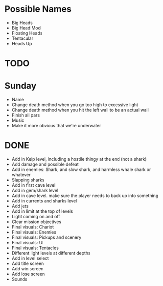 # Possible Names
- Big Heads
- Big Head Mod
- Floating Heads
- Tentacular
- Heads Up


# TODO

# Sunday
- Name
- Change death method when you go too high to excessive light
- Change death method when you hit the left wall to be an actual wall
- Finish all pars
- Music
- Make it more obvious that we're underwater

# DONE
- Add in Kelp level, including a hostile thingy at the end (not a shark)
- Add damage and possible defeat
- Add in enemies: Shark, and slow shark, and harmless whale shark or whatever
- Slapping sharks
- Add in first cave level
- Add in gem/shark level
- Add in cave level. make sure the player needs to back up into something
- Add in currents and sharks level
- Add jets
- Add in limit at the top of levels
- Light coming on and off
- Clear mission objectives
- Final visuals: Chariot
- Final visuals: Enemies
- Final visuals: Pickups and scenery
- Final visuals: UI
- Final visuals: Tentacles
- Different light levels at different depths
- Add in level select
- Add title screen
- Add win screen
- Add lose screen
- Sounds
